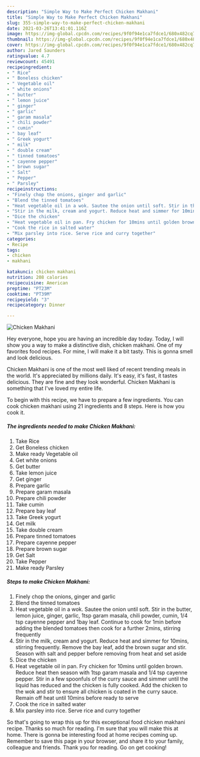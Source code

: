 ```yaml
---
description: "Simple Way to Make Perfect Chicken Makhani"
title: "Simple Way to Make Perfect Chicken Makhani"
slug: 355-simple-way-to-make-perfect-chicken-makhani
date: 2021-03-26T13:41:01.116Z
image: https://img-global.cpcdn.com/recipes/9f0f94e1ca7fdce1/680x482cq70/chicken-makhani-recipe-main-photo.jpg
thumbnail: https://img-global.cpcdn.com/recipes/9f0f94e1ca7fdce1/680x482cq70/chicken-makhani-recipe-main-photo.jpg
cover: https://img-global.cpcdn.com/recipes/9f0f94e1ca7fdce1/680x482cq70/chicken-makhani-recipe-main-photo.jpg
author: Jared Saunders
ratingvalue: 4.7
reviewcount: 45491
recipeingredient:
- " Rice"
- " Boneless chicken"
- " Vegetable oil"
- " white onions"
- " butter"
- " lemon juice"
- " ginger"
- " garlic"
- " garam masala"
- " chili powder"
- " cumin"
- " bay leaf"
- " Greek yogurt"
- " milk"
- " double cream"
- " tinned tomatoes"
- " cayenne pepper"
- " brown sugar"
- " Salt"
- " Pepper"
- " Parsley"
recipeinstructions:
- "Finely chop the onions, ginger and garlic"
- "Blend the tinned tomatoes"
- "Heat vegetable oil in a wok. Sautee the onion until soft. Stir in the butter, lemon juice, ginger, garlic, 1tsp garam masala, chili powder, cumin, 1/4 tsp cayenne pepper and 1bay leaf. Continue to cook for 1min before adding the blended tomatoes then cook for a further 2mins, stirring frequently"
- "Stir in the milk, cream and yogurt. Reduce heat and simmer for 10mins, stirring frequently. Remove the bay leaf, add the brown sugar and stir. Season with salt and pepper before removing from heat and set aside"
- "Dice the chicken"
- "Heat vegetable oil in pan. Fry chicken for 10mins until golden brown. Reduce heat then season with 1tsp garam masala and 1/4 tsp cayenne pepper. Stir in a few spoonfuls of the curry sauce and simmer until the liquid has reduced and the chicken is fully cooked. Add the chicken to the wok and stir to ensure all chicken is coated in the curry sauce. Remain off heat until 10mins before ready to serve"
- "Cook the rice in salted water"
- "Mix parsley into rice. Serve rice and curry together"
categories:
- Recipe
tags:
- chicken
- makhani

katakunci: chicken makhani 
nutrition: 208 calories
recipecuisine: American
preptime: "PT23M"
cooktime: "PT39M"
recipeyield: "3"
recipecategory: Dinner

---
```



![Chicken Makhani](https://img-global.cpcdn.com/recipes/9f0f94e1ca7fdce1/680x482cq70/chicken-makhani-recipe-main-photo.jpg)

Hey everyone, hope you are having an incredible day today. Today, I will show you a way to make a distinctive dish, chicken makhani. One of my favorites food recipes. For mine, I will make it a bit tasty. This is gonna smell and look delicious.



Chicken Makhani is one of the most well liked of recent trending meals in the world. It's appreciated by millions daily. It's easy, it's fast, it tastes delicious. They are fine and they look wonderful. Chicken Makhani is something that I've loved my entire life.


To begin with this recipe, we have to prepare a few ingredients. You can cook chicken makhani using 21 ingredients and 8 steps. Here is how you cook it.

<!--inarticleads1-->

##### The ingredients needed to make Chicken Makhani:

1. Take  Rice
1. Get  Boneless chicken
1. Make ready  Vegetable oil
1. Get  white onions
1. Get  butter
1. Take  lemon juice
1. Get  ginger
1. Prepare  garlic
1. Prepare  garam masala
1. Prepare  chili powder
1. Take  cumin
1. Prepare  bay leaf
1. Take  Greek yogurt
1. Get  milk
1. Take  double cream
1. Prepare  tinned tomatoes
1. Prepare  cayenne pepper
1. Prepare  brown sugar
1. Get  Salt
1. Take  Pepper
1. Make ready  Parsley




<!--inarticleads2-->

##### Steps to make Chicken Makhani:

1. Finely chop the onions, ginger and garlic
1. Blend the tinned tomatoes
1. Heat vegetable oil in a wok. Sautee the onion until soft. Stir in the butter, lemon juice, ginger, garlic, 1tsp garam masala, chili powder, cumin, 1/4 tsp cayenne pepper and 1bay leaf. Continue to cook for 1min before adding the blended tomatoes then cook for a further 2mins, stirring frequently
1. Stir in the milk, cream and yogurt. Reduce heat and simmer for 10mins, stirring frequently. Remove the bay leaf, add the brown sugar and stir. Season with salt and pepper before removing from heat and set aside
1. Dice the chicken
1. Heat vegetable oil in pan. Fry chicken for 10mins until golden brown. Reduce heat then season with 1tsp garam masala and 1/4 tsp cayenne pepper. Stir in a few spoonfuls of the curry sauce and simmer until the liquid has reduced and the chicken is fully cooked. Add the chicken to the wok and stir to ensure all chicken is coated in the curry sauce. Remain off heat until 10mins before ready to serve
1. Cook the rice in salted water
1. Mix parsley into rice. Serve rice and curry together




So that's going to wrap this up for this exceptional food chicken makhani recipe. Thanks so much for reading. I'm sure that you will make this at home. There is gonna be interesting food at home recipes coming up. Remember to save this page in your browser, and share it to your family, colleague and friends. Thank you for reading. Go on get cooking!
